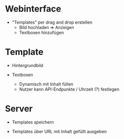 # Webinterface

* "Templates" per drag and drop erstellen
    * Bild hochladen => Anzeigen
    * Textboxen hinzufügen

# Template

* Hintergrundbild

* Textboxen

    * Dynamisch mit Inhalt füllen
    * Nutzer kann API-Endpunkte / Uhrzeit (?) festlegen

# Server

* Templates speichern

* Templates über URL mit Inhalt gefüllt ausgeben